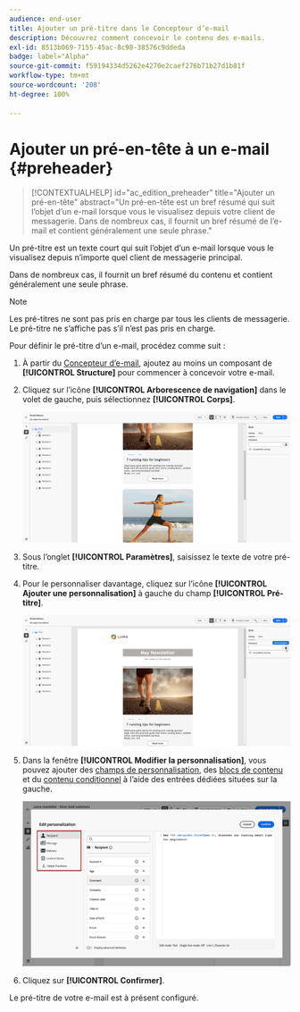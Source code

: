 ```yaml
---
audience: end-user
title: Ajouter un pré-titre dans le Concepteur d’e-mail
description: Découvrez comment concevoir le contenu des e-mails.
exl-id: 8513b069-7155-45ac-8c98-38576c9ddeda
badge: label="Alpha"
source-git-commit: f59194334d5262e4270e2caef276b71b27d1b81f
workflow-type: tm+mt
source-wordcount: '208'
ht-degree: 100%

---
```


# Ajouter un pré-en-tête à un e-mail {#preheader}

>[!CONTEXTUALHELP]
>id="ac_edition_preheader"
>title="Ajouter un pré-en-tête"
>abstract="Un pré-en-tête est un bref résumé qui suit l’objet d’un e-mail lorsque vous le visualisez depuis votre client de messagerie. Dans de nombreux cas, il fournit un bref résumé de l’e-mail et contient généralement une seule phrase."

Un pré-titre est un texte court qui suit l’objet d’un e-mail lorsque vous le visualisez depuis n’importe quel client de messagerie principal.

Dans de nombreux cas, il fournit un bref résumé du contenu et contient généralement une seule phrase.

>[!NOTE]
>
>Les pré-titres ne sont pas pris en charge par tous les clients de messagerie. Le pré-titre ne s’affiche pas s’il n’est pas pris en charge.

Pour définir le pré-titre d’un e-mail, procédez comme suit :

1. À partir du [Concepteur d’e-mail](create-email-content.md), ajoutez au moins un composant de **[!UICONTROL Structure]** pour commencer à concevoir votre e-mail.

1. Cliquez sur l’icône **[!UICONTROL Arborescence de navigation]** dans le volet de gauche, puis sélectionnez **[!UICONTROL Corps]**.

   ![](assets/preheader_body.png)

1. Sous l’onglet **[!UICONTROL Paramètres]**, saisissez le texte de votre pré-titre.

1. Pour le personnaliser davantage, cliquez sur l’icône **[!UICONTROL Ajouter une personnalisation]** à gauche du champ **[!UICONTROL Pré-titre]**.

   ![](assets/preheader_body_settings.png)

1. Dans la fenêtre **[!UICONTROL Modifier la personnalisation]**, vous pouvez ajouter des [champs de personnalisation](../personalization/personalize.md), des [blocs de contenu](../personalization/content-blocks.md) et du [contenu conditionnel](../personalization/conditions.md) à l’aide des entrées dédiées situées sur la gauche.

   ![](assets/preheader_body_personalization.png)

1. Cliquez sur **[!UICONTROL Confirmer]**.

Le pré-titre de votre e-mail est à présent configuré.
